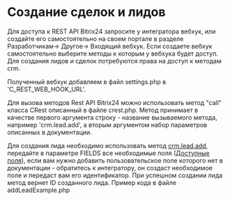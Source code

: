 # Создание сделок и лидов

Для доступа к REST API Bitrix24 запросите у интегратора вебхук, или создайте его самостоятельно на своем портале в разделе Разработчикам-> Другое-> Входящий вебхук.
Если создаете вебхук самостоятельно выберите методы к которым у вебхука будет доступ. Для создания лидов и сделок потребуются права на доступ к методам crm.

Полученный вебхук добавляем в файл settings.php в 'C_REST_WEB_HOOK_URL'.

Для вызова методов Rest API Bitrix24 можно использовать метод "call" класса CRest описанный в файле crest.php. Метод принимает в качестве первого аргумента строку - название вызываемого метода, например 'crm.lead.add', а вторым аргументом набор параметров описанных в документации. 

Для создания лида необходимо использовать метод [crm.lead.add](https://dev.1c-bitrix.ru/rest_help/crm/leads/crm_lead_add.php), передайте в параметре FIELDS все необходимые поля ([Доступные поля](https://dev.1c-bitrix.ru/rest_help/crm/leads/crm_lead_fields.php)), если вам нужно добавить пользовательское поле которого нет в документации - обратитесь к интегратору, он создаст необходимое поле и передаст вам его идентификатор.
При успешном создании лида метод вернет ID созданного лида.
Пример кода в файле addLeadExample.php

